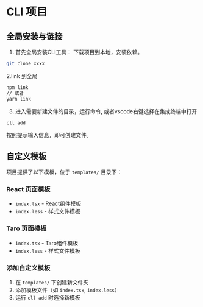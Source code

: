 # CLI 项目

## 全局安装与链接

1. 首先全局安装CLI工具：
下载项目到本地，安装依赖。
```bash
git clone xxxx
```
2.link 到全局

```bash
npm link
// 或者
yarn link
```

3. 进入需要新建文件的目录，运行命令, 或者vscode右键选择在集成终端中打开
```bash
cll add
```
按照提示输入信息，即可创建文件。

## 自定义模板

项目提供了以下模板，位于 `templates/` 目录下：

### React 页面模板
- `index.tsx` - React组件模板
- `index.less` - 样式文件模板

### Taro 页面模板
- `index.tsx` - Taro组件模板
- `index.less` - 样式文件模板

### 添加自定义模板
1. 在 `templates/` 下创建新文件夹
2. 添加模板文件（如 `index.tsx`, `index.less`）
3. 运行 `cll add` 时选择新模板

